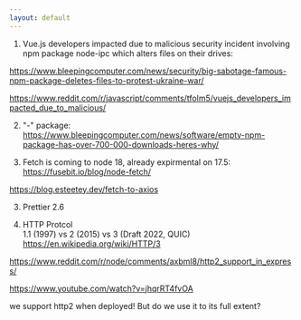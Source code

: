 ```yaml
---
layout: default
---
```


1. Vue.js developers impacted due to malicious security incident involving npm package node-ipc which alters files on their drives:  

https://www.bleepingcomputer.com/news/security/big-sabotage-famous-npm-package-deletes-files-to-protest-ukraine-war/  

https://www.reddit.com/r/javascript/comments/tfolm5/vuejs_developers_impacted_due_to_malicious/


2. "-" package:  
https://www.bleepingcomputer.com/news/software/empty-npm-package-has-over-700-000-downloads-heres-why/

3. Fetch is coming to node 18, already expirmental on 17.5:  
https://fusebit.io/blog/node-fetch/  

https://blog.esteetey.dev/fetch-to-axios  


3. Prettier 2.6  

4. HTTP Protcol  
1.1 (1997) vs 2 (2015) vs 3 (Draft 2022, QUIC)   
https://en.wikipedia.org/wiki/HTTP/3  

https://www.reddit.com/r/node/comments/axbml8/http2_support_in_express/  

https://www.youtube.com/watch?v=jhqrRT4fvOA  

we support http2 when deployed!
But do we use it to its full extent? 

